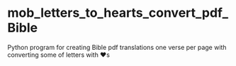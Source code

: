 # mob_letters_to_hearts_convert_pdf_Bible
Python program for creating Bible pdf translations one verse per page with converting some of letters with ❤s
